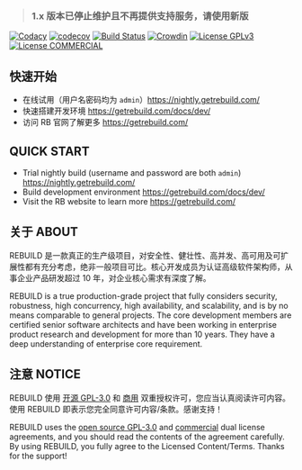 > ### 1.x 版本已停止维护且不再提供支持服务，请使用新版

[![Codacy](https://api.codacy.com/project/badge/Grade/599a0a3e46f84e6bbc29e8fbe4632860)](https://www.codacy.com/app/getrebuild/rebuild)
[![codecov](https://codecov.io/gh/getrebuild/rebuild/branch/master/graph/badge.svg)](https://codecov.io/gh/getrebuild/rebuild)
[![Build Status](https://travis-ci.org/getrebuild/rebuild.svg?branch=master)](https://travis-ci.org/getrebuild/rebuild)
[![Crowdin](https://badges.crowdin.net/rebuild/localized.svg)](https://crowdin.com/project/rebuild)
[![License GPLv3](https://img.shields.io/github/license/getrebuild/rebuild.svg)](https://getrebuild.com/license/LICENSE.txt)
[![License COMMERCIAL](https://img.shields.io/badge/license-COMMERCIAL-orange.svg)](https://getrebuild.com/license/COMMERCIAL.txt)


## 快速开始

- 在线试用（用户名密码均为 `admin`）https://nightly.getrebuild.com/
- 快速搭建开发环境 https://getrebuild.com/docs/dev/
- 访问 RB 官网了解更多 https://getrebuild.com/


## QUICK START

- Trial nightly build (username and password are both `admin`) https://nightly.getrebuild.com/
- Build development environment https://getrebuild.com/docs/dev/
- Visit the RB website to learn more https://getrebuild.com/


## 关于 ABOUT

REBUILD 是一款真正的生产级项目，对安全性、健壮性、高并发、高可用及可扩展性都有充分考虑，绝非一般项目可比。核心开发成员为认证高级软件架构师，从事企业产品研发超过 10 年，对企业核心需求有深度了解。

REBUILD is a true production-grade project that fully considers security, robustness, high concurrency, high availability, and scalability, and is by no means comparable to general projects. The core development members are certified senior software architects and have been working in enterprise product research and development for more than 10 years. They have a deep understanding of enterprise core requirement.


## 注意 NOTICE

REBUILD 使用 [开源 GPL-3.0](https://getrebuild.com/license/LICENSE.txt) 和 [商用](https://getrebuild.com/license/COMMERCIAL.txt) 双重授权许可，您应当认真阅读许可内容。使用 REBUILD 即表示您完全同意许可内容/条款。感谢支持！

REBUILD uses the [open source GPL-3.0](https://getrebuild.com/license/LICENSE.txt) and [commercial](https://getrebuild.com/license/COMMERCIAL.txt) dual license agreements, and you should read the contents of the agreement carefully. By using REBUILD, you fully agree to the Licensed Content/Terms. Thanks for the support!
